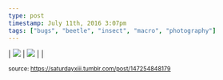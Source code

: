 ```yaml
---
type: post
timestamp: July 11th, 2016 3:07pm
tags: ["bugs", "beetle", "insect", "macro", "photography"]
---
```


| <img src="https://saturdayxiii.github.io/media/147254848179_0.jpg"/> | <img src="https://saturdayxiii.github.io/media/147254848179_1.jpg"/> |  |

<small>source: https://saturdayxiii.tumblr.com/post/147254848179</small>